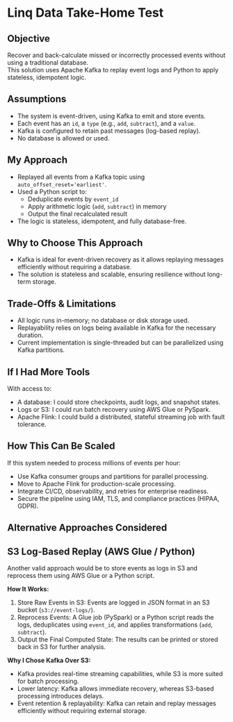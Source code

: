 # Linq Data Take-Home Test

## Objective

Recover and back-calculate missed or incorrectly processed events without using a traditional database.  
This solution uses Apache Kafka to replay event logs and Python to apply stateless, idempotent logic.


## Assumptions

- The system is event-driven, using Kafka to emit and store events.
- Each event has an `id`, a `type` (e.g., `add`, `subtract`), and a `value`.
- Kafka is configured to retain past messages (log-based replay).
- No database is allowed or used.


## My Approach

- Replayed all events from a Kafka topic using `auto_offset_reset='earliest'`.
- Used a Python script to:
  - Deduplicate events by `event_id`
  - Apply arithmetic logic (`add`, `subtract`) in memory
  - Output the final recalculated result
- The logic is stateless, idempotent, and fully database-free.


## Why to Choose This Approach

- Kafka is ideal for event-driven recovery as it allows replaying messages efficiently without requiring a database.
- The solution is stateless and scalable, ensuring resilience without long-term storage.


## Trade-Offs & Limitations

- All logic runs in-memory; no database or disk storage used.
- Replayability relies on logs being available in Kafka for the necessary duration.
- Current implementation is single-threaded but can be parallelized using Kafka partitions.


## If I Had More Tools
With access to:
- A database: I could store checkpoints, audit logs, and snapshot states.
- Logs or S3: I could run batch recovery using AWS Glue or PySpark.
- Apache Flink: I could build a distributed, stateful streaming job with fault tolerance.


## How This Can Be Scaled

If this system needed to process millions of events per hour:
- Use Kafka consumer groups and partitions for parallel processing.
- Move to Apache Flink for production-scale processing.
- Integrate CI/CD, observability, and retries for enterprise readiness.
- Secure the pipeline using IAM, TLS, and compliance practices (HIPAA, GDPR).


## Alternative Approaches Considered
## S3 Log-Based Replay (AWS Glue / Python)
Another valid approach would be to store events as logs in S3 and reprocess them using AWS Glue or a Python script.

**How It Works:**
1. Store Raw Events in S3: Events are logged in JSON format in an S3 bucket (`s3://event-logs/`).
2. Reprocess Events: A Glue job (PySpark) or a Python script reads the logs, deduplicates using `event_id`, and applies transformations (`add`, `subtract`).
3. Output the Final Computed State: The results can be printed or stored back in S3 for further analysis.

**Why I Chose Kafka Over S3:**
- Kafka provides real-time streaming capabilities, while S3 is more suited for batch processing.
- Lower latency: Kafka allows immediate recovery, whereas S3-based processing introduces delays.
- Event retention & replayability: Kafka can retain and replay messages efficiently without requiring external storage.